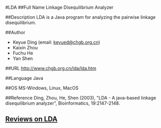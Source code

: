 #LDA
##Full Name
Linkage Disequilibrium Analyzer

##Description
LDA is a Java program for analyzing the pairwise linkage disequilibrium.

##Author
* Keyue Ding (email: keyued@chgb.org.cn)
* Kaixin Zhou
* Fuchu He
* Yan Shen

##URL
http://www.chgb.org.cn/lda/lda.htm

##Language
Java

##OS
MS-Windows, Linux, MacOS

##Reference
Ding, Zhou, He, Shen (2003), "LDA - A java-based linkage disequilibrium analyzer", Bioinformatics, 19:2147-2148.


## [Reviews on LDA](https://github.com/gaow/genetic-analysis-software/issues/264)